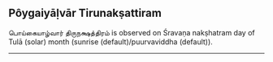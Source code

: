 ## Pôygaiyāḷvār Tirunakṣattiram
பொய்கையாழ்வார் திருநக்ஷத்திரம் is observed on Śravaṇa nakṣhatram day of Tulā (solar) month (sunrise (default)/puurvaviddha (default)).



---
